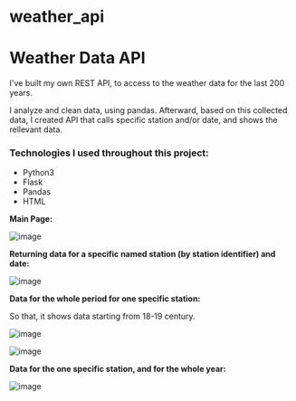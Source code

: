 # weather_api

<h1>Weather Data API</h1>


I've built my own REST API, to access to the weather data for the last 200 years. 


I analyze and clean data, using pandas. Afterward, based on this collected data, I created API that calls specific station and/or date, and shows the rellevant data.


<h3>Technologies I used throughout this project:</h3>

* Python3
* Flask
* Pandas
* HTML


**Main Page:**


![image](https://user-images.githubusercontent.com/102950421/223058491-f1914b6c-82e9-4f1e-bae1-22828a86d1af.png)


**Returning data for a specific named station (by station identifier) and date:**


![image](https://user-images.githubusercontent.com/102950421/223061265-dcabfd61-77e1-4ec1-8d90-76528c523a50.png)


**Data for the whole period for one specific station:**

So that, it shows data starting from 18-19 century.

![image](https://user-images.githubusercontent.com/102950421/223059838-cf6a862d-b53a-4d60-959e-8766b63eb263.png)

![image](https://user-images.githubusercontent.com/102950421/223062408-cf510494-2fa5-443b-a384-0725826a26ac.png)



**Data for the one specific station, and for the whole year:**


![image](https://user-images.githubusercontent.com/102950421/223061816-bf88eb41-ca9c-49fb-9a19-d03092d972dd.png)



